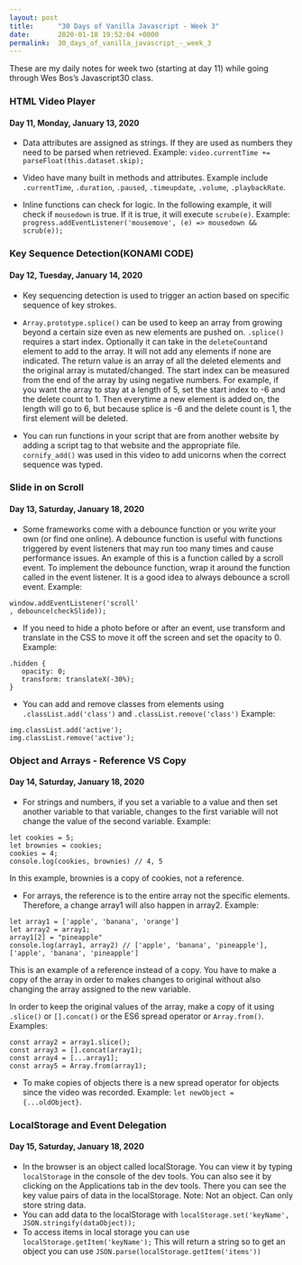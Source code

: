 ```yaml
---
layout: post
title:      "30 Days of Vanilla Javascript - Week 3"
date:       2020-01-18 19:52:04 +0000
permalink:  30_days_of_vanilla_javascript_-_week_3
---
```



These are my daily notes for week two (starting at day 11) while going through Wes Bos’s Javascript30 class.

### HTML Video Player
#### Day 11, Monday, January 13, 2020

* Data attributes are assigned as strings. If they are used as numbers they need to be parsed when retrieved.  Example: `video.currentTime += parseFloat(this.dataset.skip);`

* Video have many built in methods and attributes. Example include `.currentTime`, `.duration`, `.paused`, `.timeupdate`, `.volume`, `.playbackRate`.

* Inline functions can check for logic. In the following example, it will check if `mousedown` is true. If it is true, it will execute `scrube(e)`.  Example: `progress.addEventListener('mousemove', (e) => mousedown && scrub(e));`


### Key Sequence Detection(KONAMI CODE)
#### Day 12, Tuesday, January 14, 2020
* Key sequencing detection is used to trigger an action based on specific sequence of key strokes.

* `Array.prototype.splice()` can be used to keep an array from growing beyond a certain size even as new elements are pushed on. `.splice()` requires a start index. Optionally it can take in the `deleteCount`and element to add to the array. It will not add any elements if none are indicated. The return value is an array of all the deleted elements and the original array is mutated/changed. The start index can be measured from the end of the array by using negative numbers. For example, if you want the array to stay at a length of 5, set the start index to -6 and the delete count to 1. Then everytime a new element is added on, the length will go to 6, but because splice is -6 and the delete count is 1, the first element will be deleted.

* You can run functions in your script that are from another website by adding a script tag to that website and the appropriate file.  `cornify_add()` was used in this video to add unicorns when the correct sequence was typed.


### Slide in on Scroll
#### Day 13, Saturday, January 18, 2020
* Some frameworks come with a debounce function or you write your own (or find one online). A debounce function is useful with functions triggered by event listeners that may run too many times and cause performance issues. An example of this is a function called by a scroll event. To implement the debounce function, wrap it around the function called in the event listener.  It is a good idea to always debounce a scroll event. Example:
```
window.addEventListener('scroll'
, debounce(checkSlide));
```
* If you need to hide a photo before or after an event, use transform and translate in the CSS to move it off the screen  and set the opacity to 0. Example: 
```
.hidden {
   opacity: 0;
   transform: translateX(-30%);
}
```
* You can add and remove classes from elements using `.classList.add('class')` and `.classList.remove('class')` Example:
```
img.classList.add('active');
img.classList.remove('active');
```

### Object and Arrays - Reference VS Copy
#### Day 14, Saturday, January 18, 2020

* For strings and numbers, if you set a variable to a value and then set another variable to that variable, changes to the first variable will not change the value of the second variable.  Example:
```
let cookies = 5;
let brownies = cookies;
cookies = 4;
console.log(cookies, brownies) // 4, 5
```
In this example, brownies is a copy of cookies, not a reference.

* For arrays, the reference is to the entire array not the specific elements. Therefore, a change array1 will also happen in array2. Example:
```
let array1 = ['apple', 'banana', 'orange']
let array2 = array1;
array1[2] = "pineapple"
console.log(array1, array2) // ['apple', 'banana', 'pineapple'], ['apple', 'banana', 'pineapple']
```
This is an example of a reference instead of a copy. You have to make a copy of the array in order to makes changes to original without also changing the array assigned to the new variable.

In order to keep the original values of the array, make a copy of it using `.slice()` or `[].concat()` or the ES6 spread operator or `Array.from()`. Examples:
```
const array2 = array1.slice();
const array3 = [].concat(array1);
const array4 = [...array1];
const array5 = Array.from(array1);
```

* To make copies of objects there is a new spread operator for objects since the video was recorded. Example:
`let newObject = {...oldObject}`.

### LocalStorage and Event Delegation
#### Day 15, Saturday, January 18, 2020
* In the browser is an object called localStorage. You can view it by typing `localStorage` in the console of the dev tools. You can also see it by clicking on the Applications tab in the dev tools. There you can see the key value pairs of data in the localStorage. Note: Not an object. Can only store string data.
* You can add data to the localStorage with `localStorage.set('keyName', JSON.stringify(dataObject));`
* To access items in local storage you can use `localStorage.getItem('keyName');` This will return a string so to get an object you can use `JSON.parse(localStorage.getItem('items'))`




